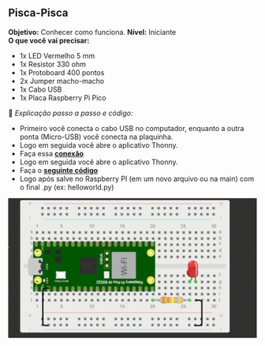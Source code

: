 ## Pisca-Pisca <a name="pisca-pisca"></a>
**Objetivo:** Conhecer como funciona. 
**Nível:** Iniciante  
**O que você vai precisar:**
- 1x LED Vermelho 5 mm
- 1x Resistor 330 ohm
- 1x Protoboard 400 pontos
- 2x Jumper macho-macho
- 1x Cabo USB
- 1x Placa Raspberry Pi Pico

📘 *Explicação passo a passo e código:*
- Primeiro você conecta o cabo USB no computador, enquanto a outra ponta (Micro-USB) você conecta na plaquinha.
- Logo em seguida você abre o aplicativo Thonny.
- Faça essa **[conexão](./assets/conexao-pisca-pisca.png)**
- Logo em seguida você abre o aplicativo Thonny.
- Faça o **[seguinte código](./src/pisca-pisca.py)**
- Logo após salve no Raspberry PI (em um novo arquivo ou na main) com o final .py (ex: helloworld.py)

![alt text](./assets/pisca-pisca.gif)
